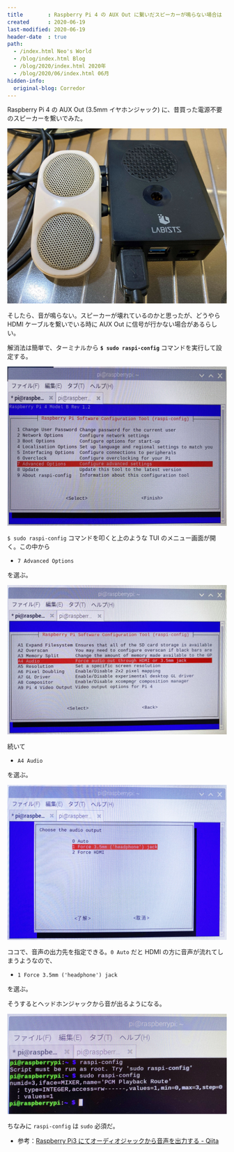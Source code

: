 ```yaml
---
title        : Raspberry Pi 4 の AUX Out に繋いだスピーカーが鳴らない場合は
created      : 2020-06-19
last-modified: 2020-06-19
header-date  : true
path:
  - /index.html Neo's World
  - /blog/index.html Blog
  - /blog/2020/index.html 2020年
  - /blog/2020/06/index.html 06月
hidden-info:
  original-blog: Corredor
---
```


Raspberry Pi 4 の AUX Out (3.5mm イヤホンジャック) に、昔買った電源不要のスピーカーを繋いでみた。

![スピーカーを繋いでみた様子](19-01-01.jpg)

そしたら、音が鳴らない。スピーカーが壊れているのかと思ったが、どうやら HDMI ケーブルを繋いでいる時に AUX Out に信号が行かない場合があるらしい。

解消法は簡単で、ターミナルから __`$ sudo raspi-config`__ コマンドを実行して設定する。

![raspi-config](19-01-02.jpg)

`$ sudo raspi-config` コマンドを叩くと上のような TUI のメニュー画面が開く。この中から

- `7 Advanced Options`

を選ぶ。

![Audio](19-01-03.jpg)

続いて

- `A4 Audio`

を選ぶ。

![出力先を設定する](19-01-04.jpg)

ココで、音声の出力先を指定できる。`0 Auto` だと HDMI の方に音声が流れてしまうようなので、

- `1 Force 3.5mm ('headphone') jack`

を選ぶ。

そうするとヘッドホンジャックから音が出るようになる。

![できた](19-01-05.jpg)

ちなみに `raspi-config` は `sudo` 必須だ。

- 参考：[Raspberry Pi3 にてオーディオジャックから音声を出力する - Qiita](https://qiita.com/Higemal/items/950712475e18a4ae1997)
